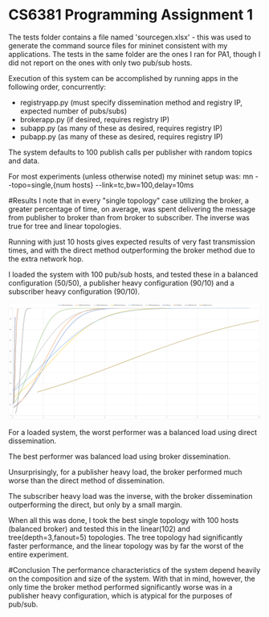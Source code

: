 # CS6381 Programming Assignment 1

The tests folder contains a file named 'sourcegen.xlsx' - this was used to generate the command source files for mininet consistent with my applications. The tests in the same folder are the ones I ran for PA1, though I did not report on the ones with only two pub/sub hosts.

Execution of this system can be accomplished by running apps in the following order, concurrently:
- registryapp.py (must specify dissemination method and registry IP, expected number of pubs/subs)
- brokerapp.py (if desired, requires registry IP)
- subapp.py (as many of these as desired, requires registry IP)
- pubapp.py (as many of these as desired, requires registry IP)

The system defaults to 100 publish calls per publisher with random topics and data.

For most experiments (unless otherwise noted) my mininet setup was:
mn --topo=single,{num hosts} --link=tc,bw=100,delay=10ms

#Results
I note that in every "single topology" case utilizing the broker, a greater percentage of time, on average, was spent delivering the message from publisher to broker than from broker to subscriber. The inverse was true for tree and linear topologies.

Running with just 10 hosts gives expected results of very fast transmission times, and with the direct method outperforming the broker method due to the extra network hop.

I loaded the system with 100 pub/sub hosts, and tested these in a balanced configuration (50/50), a publisher heavy configuration (90/10) and a subscriber heavy configuration (90/10).

<img src="PA1Graphs.png" title="Tail Latencies" caption="Tail Latencies"/>

For a loaded system, the worst performer was a balanced load using direct dissemination.

The best performer was balanced load using broker dissemination.

Unsurprisingly, for a publisher heavy load, the broker performed much worse than the direct method of dissemination.

The subscriber heavy load was the inverse, with the broker dissemination outperforming the direct, but only by a small margin.

When all this was done, I took the best single topology with 100 hosts (balanced broker) and tested this in the linear(102) and tree(depth=3,fanout=5) topologies. The tree topology had significantly faster performance, and the linear topology was by far the worst of the entire experiment.

#Conclusion
The performance characteristics of the system depend heavily on the composition and size of the system. With that in mind, however, the only time the broker method performed significantly worse was in a publisher heavy configuration, which is atypical for the purposes of pub/sub.


